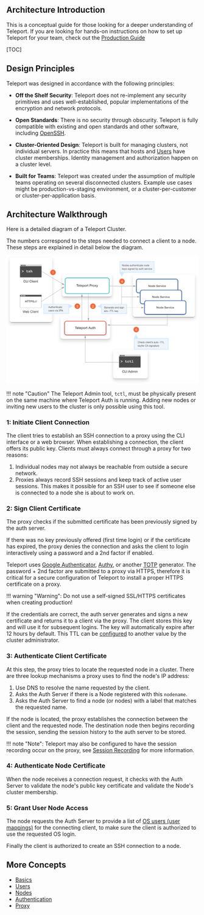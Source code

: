 ## Architecture Introduction

This is a conceptual guide for those looking for a deeper understanding of Teleport. If you are looking for hands-on instructions on how to set up Teleport for your team, check out the [Production Guide](../guides/production)

[TOC]

## Design Principles

Teleport was designed in accordance with the following principles:

* **Off the Shelf Security**: Teleport does not re-implement any security primitives and uses well-established, popular implementations of the encryption and network protocols.

* **Open Standards**: There is no security through obscurity. Teleport is fully compatible with existing and open standards and other software, including [OpenSSH](../guides/openssh).

* **Cluster-Oriented Design**: Teleport is built for managing clusters, not individual servers. In practice this means that hosts and [Users](./users) have cluster memberships. Identity management and authorization happen on a cluster level.

* **Built for Teams**: Teleport was created under the assumption of multiple teams operating on several disconnected clusters. Example use cases might be production-vs-staging environment, or a cluster-per-customer or cluster-per-application basis.

## Architecture Walkthrough

Here is a detailed diagram of a Teleport Cluster.

The numbers correspond to the steps needed to connect a client to a node. These steps are explained in detail below the diagram.

![Teleport Everything](../img/everything.svg)

!!! note "Caution"
    The Teleport Admin tool, `tctl`, must be physically present on the same machine where Teleport Auth is running. Adding new nodes or inviting new users to the cluster is only possible using this tool.

### 1: Initiate Client Connection

<!--TODO Diagram-->

The client tries to establish an SSH connection to a proxy using the CLI interface or a web browser. When establishing a connection, the client offers its public key. Clients must always connect through a proxy for two reasons:

1. Individual nodes may not always be reachable from outside a secure network.
2. Proxies always record SSH sessions and keep track of active user sessions. This makes it possible for an SSH user to see if someone else is connected to a node she is about to work on.

### 2: Sign Client Certificate

<!--TODO Diagram-->

The proxy checks if the submitted certificate has been previously signed by the auth server.

If there was no key previously offered (first time login) or if the certificate has expired, the proxy denies the connection and asks the client to login interactively using a password and a 2nd factor if enabled.

Teleport uses [Google Authenticator](https://support.google.com/accounts/answer/1066447?hl=en), [Authy](https://www.authy.com/), or another [TOTP](https://en.wikipedia.org/wiki/Time-based_One-time_Password_algorithm) generator. The password + 2nd factor are submitted to a proxy via HTTPS, therefore it is critical for a secure configuration of Teleport to install a proper HTTPS certificate on a proxy.

!!! warning "Warning":
	Do not use a self-signed SSL/HTTPS certificates when creating production!

If the credentials are correct, the auth server generates and signs a new certificate and returns
it to a client via the proxy. The client stores this key and will use it for subsequent
logins. The key will automatically expire after 12 hours by default. This TTL can be [configured](../configuration#certificates) to another value by the cluster administrator.

### 3: Authenticate Client Certificate

<!--TODO Diagram-->

At this step, the proxy tries to locate the requested node in a cluster. There are three lookup mechanisms a proxy uses to find the node's IP address:

1. Use DNS to resolve the name requested by the client.
2. Asks the Auth Server if there is a Node registered with this `nodename`.
3. Asks the Auth Server to find a node (or nodes) with a label that matches the requested name.

If the node is located, the proxy establishes the connection between the client and the
requested node. The destination node then begins recording the session, sending the session history to the auth server to be stored.

!!! note "Note":
    Teleport may also be configured to have the session recording occur on the proxy, see [Session Recording](../guides/session-recording) for more information.

### 4: Authenticate Node Certificate

<!--TODO Diagram-->

When the node receives a connection request, it checks with the Auth Server to validate the node's public key certificate and validate the Node's cluster membership.

<!--TODO: Expand if needed-->

### 5: Grant User Node Access

<!--TODO Diagram-->

The node requests the Auth Server to provide a list of [OS users (user mappings)](../concepts/users) for the connecting client, to make sure the client is authorized to use the requested OS login.

Finally the client is authorized to create an SSH connection to a node.

<!--TODO: Expand if needed-->

## More Concepts

* [Basics](./basics)
* [Users](./users)
* [Nodes](./nodes)
* [Authentication](./authentication)
* [Proxy](./proxy)
